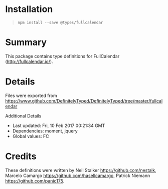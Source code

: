 # Installation
> `npm install --save @types/fullcalendar`

# Summary
This package contains type definitions for FullCalendar (http://fullcalendar.io/).

# Details
Files were exported from https://www.github.com/DefinitelyTyped/DefinitelyTyped/tree/master/fullcalendar

Additional Details
 * Last updated: Fri, 10 Feb 2017 00:21:34 GMT
 * Dependencies: moment, jquery
 * Global values: FC

# Credits
These definitions were written by Neil Stalker <https://github.com/nestalk>, Marcelo Camargo <https://github.com/hasellcamargo>, Patrick Niemann <https://github.com/panic175>.
